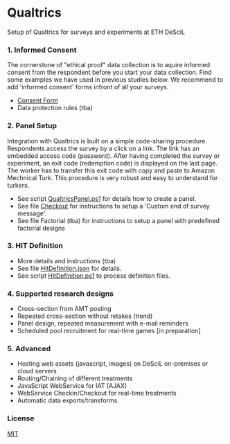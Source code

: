 # Qualtrics

Setup of Qualtrics for surveys and experiments at ETH DeSciL

### 1. Informed Consent

The cornerstone of "ethical proof" data collection is to aquire informed consent from the respondent before you start your data collection. 
Find some examples we have used in previous studies below. We recommend to add 'informed consent' forms infront of all your surveys.

- [Consent Form](https://github.com/DeSciL/DescilQualtrics/blob/master/Consent.md)
- Data protection rules (tba)

### 2. Panel Setup

Integration with Qualtrics is built on a simple code-sharing procedure. 
Respondents access the survey by a click on a link. The link has an embedded access code (password).
After having completed the survey or experiment, an exit code (redemption code) is displayed on the last page.
The worker has to transfer this exit code with copy and paste to Amazon Mechnical Turk.
This procedure is very robust and easy to understand for turkers.

- See script [QualtricsPanel.ps1](https://github.com/DeSciL/Qualtrics/blob/master/QualtricsPanel.ps1) for details how to create a panel.
- See file [Checkout](https://github.com/DeSciL/Qualtrics/blob/master/Checkout.md) for instructions to setup a 'Custom end of survey message'.
- See file Factorial (tba) for instructions to setup a panel with predefined factorial designs 

### 3. HIT Definition 

- More details and instructions (tba)
- See file [HitDefinition.json](https://github.com/DeSciL/Qualtrics/blob/master/HitDefinition.json) for details.
- See script [HitDefinition.ps1](https://github.com/DeSciL/Qualtrics/blob/master/HitDefinition.ps1) to process definition files.

### 4. Supported research designs

- Cross-section from AMT posting
- Repeated cross-section without retakes (trend)
- Panel design, repeated measurement with e-mail reminders
- Scheduled pool recruitment for real-time games [in preparation]

### 5. Advanced

- Hosting web assets (javascript, images) on DeSciL on-premises or cloud servers
- Routing/Chaining of different treatments
- JavaScript WebService for IAT (AJAX)
- WebService Checkin/Checkout for real-time treatments
- Automatic data exports/transforms

### License

[MIT](https://github.com/DeSciL/Qualtrics/blob/master/LICENSE)
